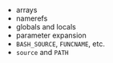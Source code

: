 * arrays
* namerefs
* globals and locals
* parameter expansion
* `BASH_SOURCE`, `FUNCNAME`, etc.
* `source` and `PATH`